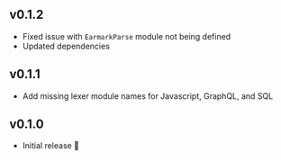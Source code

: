 ## v0.1.2

- Fixed issue with `EarmarkParse` module not being defined
- Updated dependencies

## v0.1.1

- Add missing lexer module names for Javascript, GraphQL, and SQL

## v0.1.0

- Initial release 🎉
